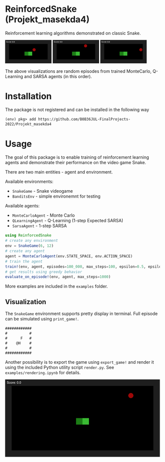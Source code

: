 # ReinforcedSnake (Projekt_masekda4)

Reinforcement learning algorithms demonstrated on classic Snake.

<img src="assets/mc_6_12_100000.gif" width="30%">
<img src="assets/q_6_12_500000.gif" width="30%">
<img src="assets/sarsa_6_12_500000.gif" width="30%">

The above visualizations are random episodes from trained MonteCarlo, Q-Learning and SARSA agents (in this order).

# Installation

The package is not registered and can be installed in the following way

```
(env) pkg> add https://github.com/B0B36JUL-FinalProjects-2022/Projekt_masekda4
```

# Usage

The goal of this package is to enable training of reinforcement learning agents and demonstrate their performance on the video game Snake.


There are two main entities - agent and environment.

Available environments:
- `SnakeGame` - Snake videogame
- `BanditsEnv` - simple environemnt for testing

Available agents:
- `MonteCarloAgent` - Monte Carlo
- `QLearningAgent` - Q-Learning (1-step Expected SARSA)
- `SarsaAgent` - 1-step SARSA

```julia
using ReinforcedSnake
# create any environment
env = SnakeGame(6, 12)
# create any agent
agent = MonteCarloAgent(env.STATE_SPACE, env.ACTION_SPACE)
# train the agent
train!(env, agent, episodes=100_000, max_steps=100, epsilon=0.5, epsilon_final=0.01, print_each=1_000)
# get results using greedy behavior
evaluate_on_episode!(env, agent, max_steps=1000)
```

More examples are included in the `examples` folder.

## Visualization

The `SnakeGame` environment supports pretty display in terminal. Full episode can be simulated using `print_game!`. 

```
############
#          #
#      F   #
#    @H    #
#          #
############
```

Another possibility is to export the game using `export_game!` and render it using the included Python utility script `render.py`. See `examples/rendering.ipynb` for details.

<img src="assets/sarsa_12_24_500000.gif">